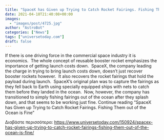 ```yaml
---
title: "SpaceX has Given up Trying to Catch Rocket Fairings. Fishing Them out of the Ocean is Fine"
date: 2021-04-18T21:40:08+00:00
images:
  - "images/post/4725.jpg"
author: "AstroBot"
categories: ["News"]
tags: ["universetoday.com"]
draft: false
---
```


If there is one driving force in the commercial space industry it is economics.  The whole concept of reusable booster rocket emphasizes the importance of getting launch costs down.  SpaceX, the company leading the charge in trying to bring launch costs down, doesn’t just recover booster rockets however.  It also recovers the rocket fairings that hold the payload during launch.  SpaceX’s original plan was to capture the fairings as they fell back to Earth using specially equipped ships with nets to catch them before they landed in the ocean.  Now, however, the company has transitioned to simply fishing fairings out of the ocean after they splash down, and that seems to be working just fine. Continue reading “SpaceX has Given up Trying to Catch Rocket Fairings. Fishing Them out of the Ocean is Fine” 

Διαβάστε περισσότερα: https://www.universetoday.com/150924/spacex-has-given-up-trying-to-catch-rocket-fairings-fishing-them-out-of-the-ocean-is-fine/
